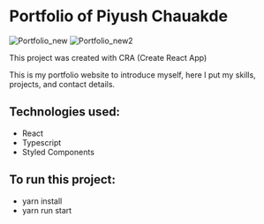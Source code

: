 # Portfolio of Piyush Chauakde
![Portfolio_new](https://github.com/PiyushChaukade/Portfolio/assets/93372962/b49d2c41-cdcc-4e9e-a566-e71d2679649b)
 ![Portfolio_new2](https://github.com/PiyushChaukade/Portfolio/assets/93372962/09067f99-f509-4b4d-beaf-e1a388d4ea25)

This project was created with CRA (Create React App)

This is my portfolio website to introduce myself, here I put my skills, projects, and contact details.

## Technologies used:
- React
- Typescript
- Styled Components
 
## To run this project:
- yarn install
- yarn run start
